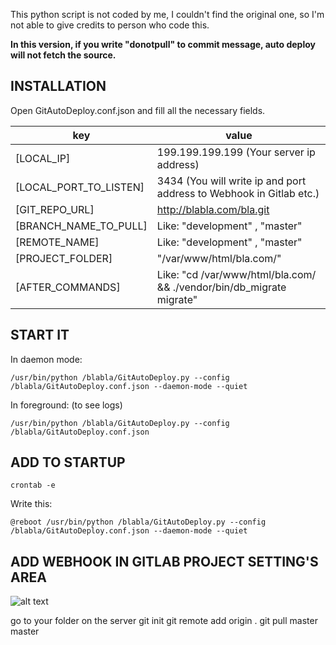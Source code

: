 This python script is not coded by me, I couldn't find the original one, so I'm not able to give credits to person who code this.

**In this version, if you write "donotpull" to commit message, auto deploy will not fetch the source.**


## INSTALLATION

Open GitAutoDeploy.conf.json and fill all the necessary fields.


key | value
--- | ---
[LOCAL_IP] | 199.199.199.199 (Your server ip address)
[LOCAL_PORT_TO_LISTEN] | 3434 (You will write ip and port address to Webhook in Gitlab etc.)
[GIT_REPO_URL] | http://blabla.com/bla.git
[BRANCH_NAME_TO_PULL] | Like: "development" , "master"
[REMOTE_NAME] | Like: "development" , "master"
[PROJECT_FOLDER] | "/var/www/html/bla.com/"
[AFTER_COMMANDS] | Like: "cd /var/www/html/bla.com/ && ./vendor/bin/db_migrate migrate"

## START IT

In daemon mode:

```
/usr/bin/python /blabla/GitAutoDeploy.py --config /blabla/GitAutoDeploy.conf.json --daemon-mode --quiet
```

In foreground: (to see logs)

```
/usr/bin/python /blabla/GitAutoDeploy.py --config /blabla/GitAutoDeploy.conf.json
```


## ADD TO STARTUP

```
crontab -e
```

Write this:

```
@reboot /usr/bin/python /blabla/GitAutoDeploy.py --config /blabla/GitAutoDeploy.conf.json --daemon-mode --quiet
```


## ADD WEBHOOK IN GITLAB PROJECT SETTING'S AREA


![alt text](http://i.imgur.com/bfDf72C.png "Webhook in GitLab")



go to your folder on the server
git init
git remote add origin .
git pull master master
